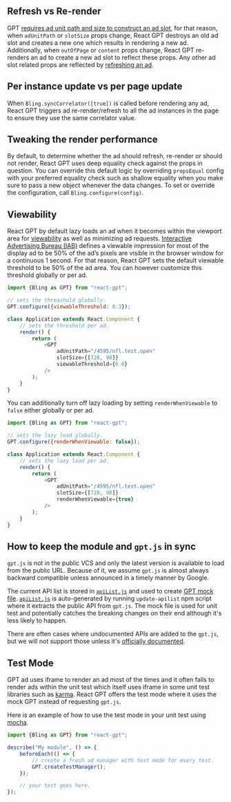 ## Refresh vs Re-render

GPT [requires ad unit path and size to construct an ad slot](https://developers.google.com/doubleclick-gpt/reference#googletag.defineSlot), for that reason, when `adUnitPath` or `slotSize` props change, React GPT destroys an old ad slot and creates a new one which results in rendering a new ad.
Additionally, when `outOfPage` or `content` props change, React GPT re-renders an ad to create a new ad slot to reflect these props.
Any other ad slot related props are reflected by [refreshing an ad](https://developers.google.com/doubleclick-gpt/reference#googletag.PubAdsService_refresh).

## Per instance update vs per page update

When `Bling.syncCorrelator([true])` is called before rendering any ad, React GPT triggers ad re-render/refresh to all the ad instances in the page to ensure they use the same correlator value.

## Tweaking the render performance

By default, to determine whether the ad should refresh, re-render or should not render, React GPT uses deep equality check against the props in question. You can override this default logic by overriding `propsEqual` config with your preferred equality check such as shallow equality when you make sure to pass a new object whenever the data changes.
To set or override the configuration, call `Bling.configure(config)`.

## Viewability

React GPT by default lazy loads an ad when it becomes within the viewport area for [viewability](https://support.google.com/dfp_premium/answer/4574077) as well as minimizing ad requests.
[Interactive Advertising Bureau (IAB)](http://www.iab.com/) defines a viewable impression for most of the display ad to be 50% of the ad’s pixels are visible in the browser window for a continuous 1 second.
For that reason, React GPT sets the default viewable threshold to be 50% of the ad area. You can however customize this threshold globally or per ad.

```js
import {Bling as GPT} from "react-gpt";

// sets the threashold globally.
GPT.configure({viewableThreshold: 0.3});

class Application extends React.Component {
    // sets the threshold per ad.
    render() {
        return (
            <GPT
                adUnitPath="/4595/nfl.test.open"
                slotSize={[728, 90]}
                viewableThreshold={0.6}
            />
        );
    }
}
```

You can additionally turn off lazy loading by setting `renderWhenViewable` to `false` either globally or per ad.

```js
import {Bling as GPT} from "react-gpt";

// sets the lazy load globally.
GPT.configure({renderWhenViewable: false});

class Application extends React.Component {
    // sets the lazy load per ad.
    render() {
        return (
            <GPT
                adUnitPath="/4595/nfl.test.open"
                slotSize={[728, 90]}
                renderWhenViewable={true}
            />
        );
    }
}
```

## How to keep the module and `gpt.js` in sync

`gpt.js` is not in the public VCS and only the latest version is available to load from the public URL.
Because of it, we assume `gpt.js` is almost always backward compatible unless announced in a timely manner by Google.

The current API list is stored in [`apiList.js`](../../src/utils/apiList.js)
and used to create [GPT mock file](../../src/utils/mockGPT.js).
[`apiList.js`](../../src/utils/apiList.js) is auto-generated by running `update-apilist` npm script where it extracts the public API from `gpt.js`.
The mock file is used for unit test and potentially catches the breaking changes on their end although it's less likely to happen.

There are often cases where undocumented APIs are added to the `gpt.js`, but we will not support those unless it's [officially documented](https://developers.google.com/doubleclick-gpt/reference).

## Test Mode

GPT ad uses iframe to render an ad most of the times and it often fails to render ads within the unit test which itself uses iframe in some unit test libraries such as [karma](https://github.com/karma-runner/karma).
React GPT offers the test mode where it uses the mock GPT instead of requesting `gpt.js`.

Here is an example of how to use the test mode in your unit test using [mocha](https://github.com/mochajs/mocha).

```js
import {Bling as GPT} from "react-gpt";

describe("My module", () => {
    beforeEach(() => {
        // create a fresh ad manager with test mode for every test.
        GPT.createTestManager();
    });

    // your test goes here.
});
```
